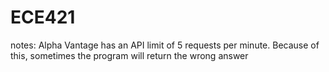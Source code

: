 # ECE421

notes: Alpha Vantage has an API limit of 5 requests per minute.
Because of this, sometimes the program will return the wrong answer
